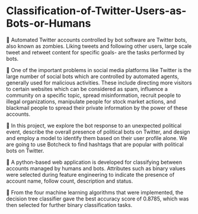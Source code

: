 # Classification-of-Twitter-Users-as-Bots-or-Humans

💫 Automated Twitter accounts controlled by bot software are Twitter bots, also known as zombies. Liking tweets and following other users, large scale tweet and retweet content for specific goals- are the tasks performed by bots.

💫 One of the important problems in social media platforms like Twitter is the large number of social bots which are controlled by automated agents, generally used for malicious activities. These include directing more visitors to certain websites which can be considered as spam, influence a community on a specific topic, spread misinformation, recruit people to illegal organizations, manipulate people for stock market actions, and blackmail people to spread their private information by the power of these accounts. 

💫 In this project, we explore the bot response to an unexpected political event, describe the overall presence of political bots on Twitter, and design and employ a model to identify them based on their user profile alone. We are going to use Botcheck to find hashtags that are popular with political bots on Twitter. 

💫 A python-based web application is developed for classifying between accounts managed by humans and bots. Attributes such as binary values were selected during feature engineering to indicate the presence of account name, follow count, description and status.

💫 From the four machine learning algorithms that were implemented, the decision tree classifier gave the best accuracy score of 0.8785, which was then selected for further binary classification tasks. 
